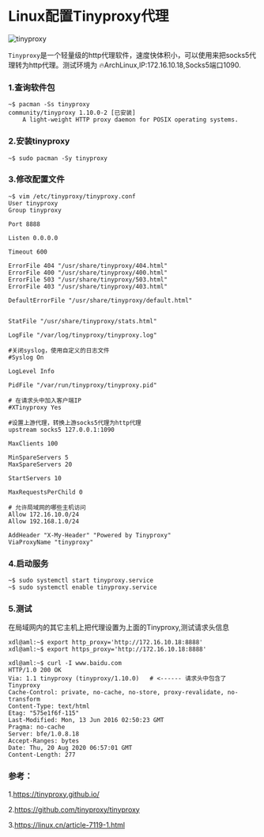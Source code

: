 # Linux配置Tinyproxy代理


![tinyproxy](https://pengshp.coding.net/p/images/d/images/git/raw/master/tinyproxy.png "Tinyproxy")

`Tinyproxy`是一个轻量级的http代理软件，速度快体积小，可以使用来把socks5代理转为http代理。测试环境为 :fire: ​ArchLinux,IP:172.16.10.18,Socks5端口1090.

<!--more-->

### 1.查询软件包

```shell
~$ pacman -Ss tinyproxy
community/tinyproxy 1.10.0-2 [已安装]
    A light-weight HTTP proxy daemon for POSIX operating systems.
```

### 2.安装tinyproxy

```shell
~$ sudo pacman -Sy tinyproxy
```

### 3.修改配置文件

```shell
~$ vim /etc/tinyproxy/tinyproxy.conf
User tinyproxy
Group tinyproxy

Port 8888

Listen 0.0.0.0

Timeout 600

ErrorFile 404 "/usr/share/tinyproxy/404.html"
ErrorFile 400 "/usr/share/tinyproxy/400.html"
ErrorFile 503 "/usr/share/tinyproxy/503.html"
ErrorFile 403 "/usr/share/tinyproxy/403.html"

DefaultErrorFile "/usr/share/tinyproxy/default.html"


StatFile "/usr/share/tinyproxy/stats.html"

LogFile "/var/log/tinyproxy/tinyproxy.log"

#关闭syslog，使用自定义的日志文件
#Syslog On

LogLevel Info

PidFile "/var/run/tinyproxy/tinyproxy.pid"

# 在请求头中加入客户端IP
#XTinyproxy Yes

#设置上游代理，转换上游socks5代理为http代理
upstream socks5 127.0.0.1:1090

MaxClients 100

MinSpareServers 5
MaxSpareServers 20

StartServers 10

MaxRequestsPerChild 0

# 允许局域网的哪些主机访问
Allow 172.16.10.0/24
Allow 192.168.1.0/24

AddHeader "X-My-Header" "Powered by Tinyproxy"
ViaProxyName "tinyproxy"
```

### 4.启动服务

```shell
~$ sudo systemctl start tinyproxy.service
~$ sudo systemctl enable tinyproxy.service
```

### 5.测试

在局域网内的其它主机上把代理设置为上面的Tinyproxy,测试请求头信息

```shell
xdl@aml:~$ export http_proxy='http://172.16.10.18:8888'
xdl@aml:~$ export https_proxy='http://172.16.10.18:8888'

xdl@aml:~$ curl -I www.baidu.com
HTTP/1.0 200 OK
Via: 1.1 tinyproxy (tinyproxy/1.10.0)   # <------ 请求头中包含了Tinyproxy
Cache-Control: private, no-cache, no-store, proxy-revalidate, no-transform
Content-Type: text/html
Etag: "575e1f6f-115"
Last-Modified: Mon, 13 Jun 2016 02:50:23 GMT
Pragma: no-cache
Server: bfe/1.0.8.18
Accept-Ranges: bytes
Date: Thu, 20 Aug 2020 06:57:01 GMT
Content-Length: 277
```



### 参考：

1.<https://tinyproxy.github.io/>

2.<https://github.com/tinyproxy/tinyproxy>

3.<https://linux.cn/article-7119-1.html>


